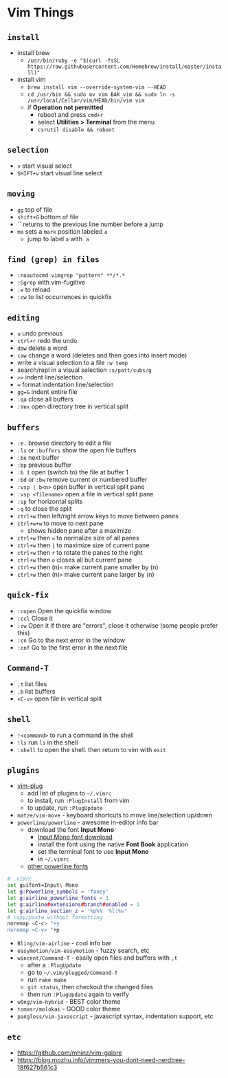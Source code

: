 # Vim Things

## `install`
* install brew
  * `/usr/bin/ruby -e "$(curl -fsSL https://raw.githubusercontent.com/Homebrew/install/master/install)"`
* install vim
  * `brew install vim --override-system-vim --HEAD`
  * `cd /usr/bin && sudo mv vim BAK_vim && sudo ln -s /usr/local/Cellar/vim/HEAD/bin/vim vim`
  * if __Operation not permitted__
    * reboot and press `cmd+r`
    * select __Utilities > Terminal__ from the menu
    * `csrutil disable && reboot`
## `selection`
* `v` start visual select
* `SHIFT+v` start visual line select

## `moving`
* `gg` top of file
* `shift+G` bottom of file
* \`\` returns to the previous line number before a jump
* `ma` sets a `mark` position labeled `a`
  * jump to label `a` with \``a`

## `find (grep) in files`
* `:noautocmd vimgrep "pattern" **/*.*`
* `:Ggrep` with vim-fugitive
* `:e` to reload
* `:cw` to list occurrences in quickfix

## `editing`
* `u` undo previous
* `ctrl+r` redo the undo
* `daw` delete a word
* `caw` change a word (deletes and then goes into insert mode)
* write a visual selection to a file `:w temp`
* search/repl in a visual selection `:s/patt/subs/g`
* `>>` indent line/selection
* `=` format indentation line/selection
* `gg=G` indent entire file
* `:qa` close all buffers
* `:Vex` open directory tree in vertical split

## `buffers`
* `:e.` browse directory to edit a file
* `:ls` or `:buffers` show the open file buffers
* `:bn` next buffer
* `:bp` previous buffer
* `:b 1` open (switch to) the file at buffer 1
* `:bd` or `:bw` remove current or numbered buffer
* `:vsp | b<n>` open buffer <n> in vertical split pane
* `:vsp <filename>` open a file in vertical split pane
* `:sp` for horizontal splits
* `:q` to close the split
* `ctrl+w` then left/right arrow keys to move between panes
* `ctrl+w+w` to move to next pane
   * shows hidden pane after a maximize
* `ctrl+w` then `=` to normalize size of all panes
* `ctrl+w` then `|` to maximize size of current pane
* `ctrl+w` then `r` to rotate the panes to the right
* `ctrl+w` then `o` closes all but current pane
* `ctrl+w` then (n)`<` make current pane smaller by (n)
* `ctrl+w` then (n)`>` make current pane larger by (n)

## `quick-fix`
* `:copen` Open the quickfix window
* `:ccl` Close it
* `:cw` Open it if there are "errors", close it otherwise (some people prefer this)
* `:cn` Go to the next error in the window
* `:cnf` Go to the first error in the next file

## `Command-T`
* `,t` list files
* `,b` list buffers
* `<C-v>` open file in vertical split

## `shell`
* `!<command>` to run a command in the shell
* `!ls` run `ls` in the shell
* `:shell` to open the shell. then return to vim with `exit`

## `plugins`
* [vim-plug](https://github.com/junegunn/vim-plug)
   * add list of plugins to `~/.vimrc`
   * to install, run `:PlugInstall` from vim
   * to update, run `:PlugUpdate`
* `matze/vim-move` - keyboard shortcuts to move line/selection up/down
* `powerline/powerline` - awesome in-editor info bar
  * download the font __Input Mono__
    * [Input Mono font download](http://input.fontbureau.com/download/)
    * install the font using the native __Font Book__ application
    * set the terminal font to use __Input Mono__
    * in `~/.vimrc`
  * [other powerline fonts](https://github.com/powerline/fonts)

```sh
# .vimrc
set guifont=Input\ Mono
let g:Powerline_symbols = 'fancy'
let g:airline_powerline_fonts = 1
let g:airline#extensions#branch#enabled = 1
let g:airline_section_z = '%p%%  %l:%v'
# copy/paste without formatting 
noremap <C-c> "+y
noremap <C-v> "+p
```

* `Bling/vim-airline` - cool info bar
* `easymotion/vim-easymotion` - fuzzy search, etc
* `wincent/Command-T` - easily open files and buffers with `,t`
   * after a `:PlugUpdate`
   * go to `~/.vim/plugged/Command-T`
   * run `rake make`
   * `git status`, then checkout the changed files
   * then run `:PlugUpdate` again to verify
* `w0ng/vim-hybrid` - BEST color theme
* `tomasr/molokai` - GOOD color theme
* `pangloss/vim-javascript` - javascript syntax, indentation support, etc

## `etc`

* https://github.com/mhinz/vim-galore
* https://blog.mozhu.info/vimmers-you-dont-need-nerdtree-18f627b561c3
